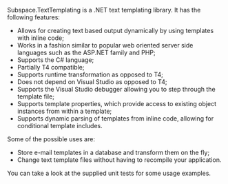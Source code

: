 Subspace.TextTemplating is a .NET text templating library. It has the following features:

* Allows for creating text based output dynamically by using templates with inline code;
* Works in a fashion similar to popular web oriented server side languages such as the ASP.NET family and PHP;
* Supports the C# language;
* Partially T4 compatible;
* Supports runtime transformation as opposed to T4;
* Does not depend on Visual Studio as opposed to T4;
* Supports the Visual Studio debugger allowing you to step through the template file;
* Supports template properties, which provide access to existing object instances from within a template;
* Supports dynamic parsing of templates from inline code, allowing for conditional template includes.

Some of the possible uses are:

* Store e-mail templates in a database and transform them on the fly;
* Change text template files without having to recompile your application.

You can take a look at the supplied unit tests for some usage examples.
